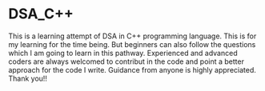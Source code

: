 # DSA_C++
This is a learning attempt of DSA in C++ programming language.
This is for my learning for the time being.
But beginners can also follow the questions which I am going to learn in this pathway.
Experienced and advanced coders are always welcomed to contribut in the code and point a better approach for the code I write.
Guidance from anyone is highly appreciated.
Thank you!!
